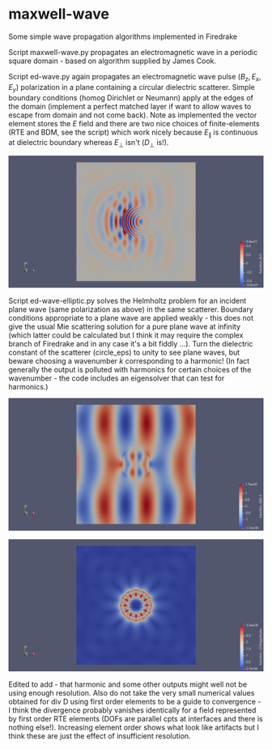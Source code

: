 # maxwell-wave
Some simple wave propagation algorithms implemented in Firedrake

Script maxwell-wave.py propagates an electromagnetic wave in a periodic square domain - based on algorithm supplied by James Cook.

Script ed-wave.py again propagates an electromagnetic wave pulse $(B_z, E_x, E_y)$ polarization in a plane containing a circular dielectric scatterer.  Simple boundary conditions (homog Dirichlet or Neumann) apply at the edges of the domain (implement a perfect matched layer if want to allow waves to escape from domain and not come back).  Note as implemented the vector element stores the $E$ field and there are two nice choices of finite-elements (RTE and BDM, see the script) which work nicely because $E_{\parallel}$ is continuous at dielectric boundary whereas $E_{\perp}$ isn't ($D_{\perp}$ is!).

![ed-wave1](png/ed_wave1.png "Magnetic component of the wave during scattering - generated by ed-wave.")

Script ed-wave-elliptic.py solves the Helmholtz problem for an incident plane wave (same polarization as above) in the same scatterer.  Boundary conditions appropriate to a plane wave are applied weakly - this does not give the usual Mie scattering solution for a pure plane wave at infinity (which latter could be calculated but I think it may require the complex branch of Firedrake and in any case it's a bit fiddly ...).  Turn the dielectric constant of the scatterer (circle_eps) to unity to see plane waves, but beware choosing a wavenumber $k$ corresponding to a harmonic!  (In fact generally the output is polluted with harmonics for certain choices of the wavenumber - the code includes an eigensolver that can test for harmonics.)

![ed-wave-elliptic1](png/ed_wave_elliptic1.png "y-component of the electric field of the Helmholtz problem - generated by ed-wave-elliptic.")

![ed-wave-harmonic](png/harmonic.png "Electric field amplitude for near-harmonic at $k_x = \frac{196}{50} \pi$, obtained by eigensolver in ed-wave-elliptic.py.")

Edited to add - that harmonic and some other outputs might well not be using enough resolution.  Also do not take the very small numerical values obtained for div D using first order elements to be a guide to convergence - I think the divergence probably vanishes identically for a field represented by first order RTE elements (DOFs are parallel cpts at interfaces and there is nothing else!).  Increasing element order shows what look like artifacts but I think these are just the effect of insufficient resolution.
